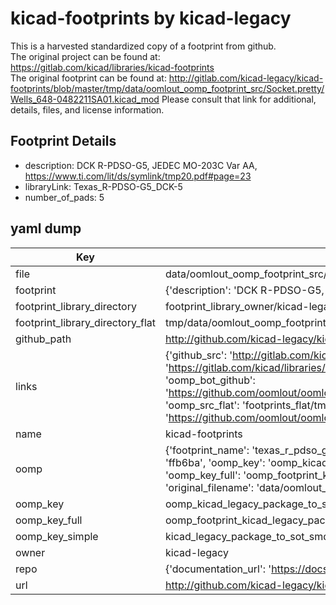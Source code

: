 # kicad-footprints by kicad-legacy  
This is a harvested standardized copy of a footprint from github.  
The original project can be found at:  
https://gitlab.com/kicad/libraries/kicad-footprints  
The original footprint can be found at:
http://gitlab.com/kicad-legacy/kicad-footprints/blob/master/tmp/data/oomlout_oomp_footprint_src/Socket.pretty/Wells_648-0482211SA01.kicad_mod
Please consult that link for additional, details, files, and license information.  
## Footprint Details
* description: DCK R-PDSO-G5, JEDEC MO-203C Var AA, https://www.ti.com/lit/ds/symlink/tmp20.pdf#page=23  
* libraryLink: Texas_R-PDSO-G5_DCK-5  
* number_of_pads: 5  
## yaml dump  
| Key | Value |  
| --- | --- |  
| file | data/oomlout_oomp_footprint_src/kicad-footprints/Package_TO_SOT_SMD.pretty/Texas_R-PDSO-G5_DCK-5.kicad_mod |  
| footprint | {'description': 'DCK R-PDSO-G5, JEDEC MO-203C Var AA, https://www.ti.com/lit/ds/symlink/tmp20.pdf#page=23', 'libraryLink': 'Texas_R-PDSO-G5_DCK-5', 'number_of_pads': 5} |  
| footprint_library_directory | footprint_library_owner/kicad-legacy_kicad-footprints |  
| footprint_library_directory_flat | tmp/data/oomlout_oomp_footprint_src/footprints_flat/kicad_legacy_package_to_sot_smd_texas_r_pdso_g5_dck_5/working |  
| github_path | http://github.com/kicad-legacy/kicad-footprints/blob/master/tmp/data/oomlout_oomp_footprint_src/Package_TO_SOT_SMD.pretty/Texas_R-PDSO-G5_DCK-5.kicad_mod |  
| links | {'github_src': 'http://gitlab.com/kicad-legacy/kicad-footprints/blob/master/tmp/data/oomlout_oomp_footprint_src/Socket.pretty/Wells_648-0482211SA01.kicad_mod', 'github_src_repo': 'https://gitlab.com/kicad/libraries/kicad-footprints', 'oomp_bot': 'tmp/data/oomlout_oomp_footprint_src/footprints/kicad_legacy_package_to_sot_smd_texas_r_pdso_g5_dck_5/working', 'oomp_bot_github': 'https://github.com/oomlout/oomlout_oomp_footprint_bot/tree/main/tmp/data/oomlout_oomp_footprint_src/footprints/kicad_legacy_package_to_sot_smd_texas_r_pdso_g5_dck_5/working', 'oomp_src_flat': 'footprints_flat/tmp/data/oomlout_oomp_footprint_src/footprints_flat/kicad_legacy_package_to_sot_smd_texas_r_pdso_g5_dck_5/working', 'oomp_src_flat_github': 'https://github.com/oomlout/oomlout_oomp_footprint_src/tree/main/tmp/data/oomlout_oomp_footprint_src/footprints_flat/kicad_legacy_package_to_sot_smd_texas_r_pdso_g5_dck_5/working'} |  
| name | kicad-footprints |  
| oomp | {'footprint_name': 'texas_r_pdso_g5_dck_5', 'library_name': 'package_to_sot_smd', 'md5': 'ffb6ba3b3a45936e3e332bd0862c5fe5', 'md5_10': 'ffb6ba3b3a', 'md5_5': 'ffb6b', 'md5_6': 'ffb6ba', 'oomp_key': 'oomp_kicad_legacy_package_to_sot_smd_texas_r_pdso_g5_dck_5', 'oomp_key_extra': 'oomp_footprint_kicad_legacy_package_to_sot_smd_texas_r_pdso_g5_dck_5', 'oomp_key_full': 'oomp_footprint_kicad_legacy_package_to_sot_smd_texas_r_pdso_g5_dck_5_ffb6ba', 'oomp_key_simple': 'kicad_legacy_package_to_sot_smd_texas_r_pdso_g5_dck_5', 'original_filename': 'data/oomlout_oomp_footprint_src/kicad-footprints/Package_TO_SOT_SMD.pretty/Texas_R-PDSO-G5_DCK-5.kicad_mod', 'owner_name': 'kicad_legacy'} |  
| oomp_key | oomp_kicad_legacy_package_to_sot_smd_texas_r_pdso_g5_dck_5 |  
| oomp_key_full | oomp_footprint_kicad_legacy_package_to_sot_smd_texas_r_pdso_g5_dck_5 |  
| oomp_key_simple | kicad_legacy_package_to_sot_smd_texas_r_pdso_g5_dck_5 |  
| owner | kicad-legacy |  
| repo | {'documentation_url': 'https://docs.github.com/rest/repos/repos#get-a-repository', 'message': 'Not Found'} |  
| url | http://github.com/kicad-legacy/kicad-footprints |  

